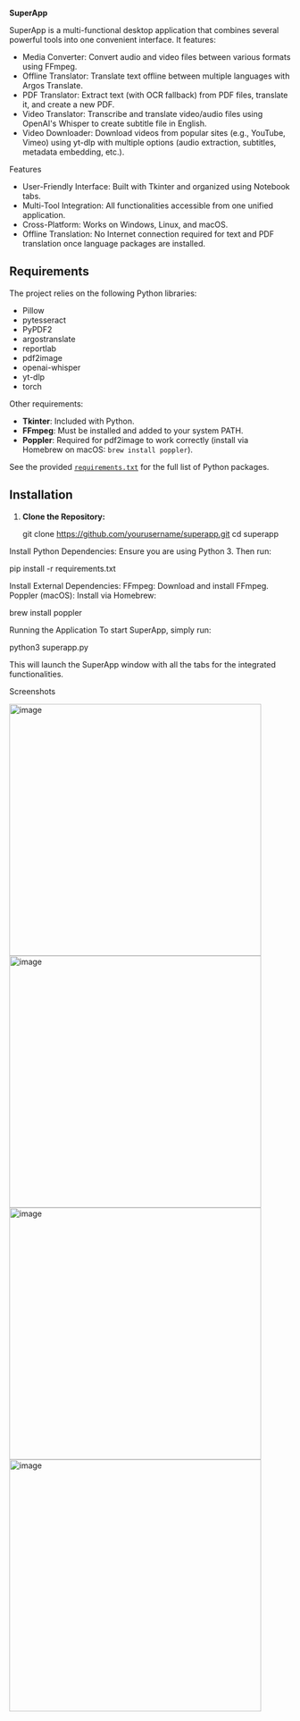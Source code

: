 **SuperApp**

SuperApp is a multi-functional desktop application that combines several powerful tools into one convenient interface. It features:

- Media Converter: Convert audio and video files between various formats using FFmpeg.
- Offline Translator: Translate text offline between multiple languages with Argos Translate.
- PDF Translator: Extract text (with OCR fallback) from PDF files, translate it, and create a new PDF.
- Video Translator: Transcribe and translate video/audio files using OpenAI's Whisper to create subtitle file in English.
- Video Downloader: Download videos from popular sites (e.g., YouTube, Vimeo) using yt-dlp with multiple options (audio extraction, subtitles, metadata embedding, etc.).

 Features

- User-Friendly Interface: Built with Tkinter and organized using Notebook tabs.
- Multi-Tool Integration: All functionalities accessible from one unified application.
- Cross-Platform: Works on Windows, Linux, and macOS.
- Offline Translation: No Internet connection required for text and PDF translation once language packages are installed.

## Requirements

The project relies on the following Python libraries:

- Pillow
- pytesseract
- PyPDF2
- argostranslate
- reportlab
- pdf2image
- openai-whisper
- yt-dlp
- torch

Other requirements:
- **Tkinter**: Included with Python.
- **FFmpeg**: Must be installed and added to your system PATH.
- **Poppler**: Required for pdf2image to work correctly (install via Homebrew on macOS: `brew install poppler`).

See the provided [`requirements.txt`](requirements.txt) for the full list of Python packages.

## Installation

1. **Clone the Repository:**

   git clone https://github.com/yourusername/superapp.git
   cd superapp

Install Python Dependencies:
Ensure you are using Python 3. Then run:

pip install -r requirements.txt

Install External Dependencies:
FFmpeg: Download and install FFmpeg.
Poppler (macOS): Install via Homebrew:

brew install poppler

Running the Application
To start SuperApp, simply run:

python3 superapp.py

This will launch the SuperApp window with all the tabs for the integrated functionalities.



Screenshots

<img width="451" alt="image" src="https://github.com/user-attachments/assets/de17b6de-dead-423f-8d00-dd18e0d4011d" />

<img width="451" alt="image" src="https://github.com/user-attachments/assets/bf46ac31-8afb-450a-bf90-5407d9adf86d" />

<img width="451" alt="image" src="https://github.com/user-attachments/assets/ee47ee83-46b3-479d-98a8-03cc6b19b557" />

<img width="451" alt="image" src="https://github.com/user-attachments/assets/57f67d5c-2028-4d11-9ff3-b366cee54e01" />




